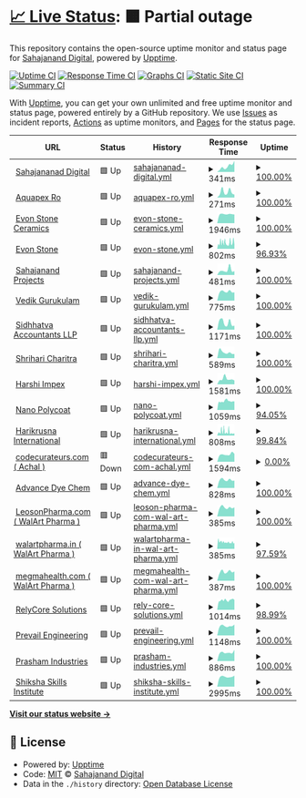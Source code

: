 # [📈 Live Status](https://sahajananddigital.github.io/status): <!--live status--> **🟧 Partial outage**

This repository contains the open-source uptime monitor and status page for [Sahajanand Digital](https://sahajananddigital.in), powered by [Upptime](https://github.com/upptime/upptime).

[![Uptime CI](https://github.com/sahajananddigital/status/workflows/Uptime%20CI/badge.svg)](https://github.com/sahajananddigital/status/actions?query=workflow%3A%22Uptime+CI%22)
[![Response Time CI](https://github.com/sahajananddigital/status/workflows/Response%20Time%20CI/badge.svg)](https://github.com/sahajananddigital/status/actions?query=workflow%3A%22Response+Time+CI%22)
[![Graphs CI](https://github.com/sahajananddigital/status/workflows/Graphs%20CI/badge.svg)](https://github.com/sahajananddigital/status/actions?query=workflow%3A%22Graphs+CI%22)
[![Static Site CI](https://github.com/sahajananddigital/status/workflows/Static%20Site%20CI/badge.svg)](https://github.com/sahajananddigital/status/actions?query=workflow%3A%22Static+Site+CI%22)
[![Summary CI](https://github.com/sahajananddigital/status/workflows/Summary%20CI/badge.svg)](https://github.com/sahajananddigital/status/actions?query=workflow%3A%22Summary+CI%22)

With [Upptime](https://upptime.js.org), you can get your own unlimited and free uptime monitor and status page, powered entirely by a GitHub repository. We use [Issues](https://github.com/sahajananddigital/status/issues) as incident reports, [Actions](https://github.com/sahajananddigital/status/actions) as uptime monitors, and [Pages](https://sahajananddigital.github.io/status) for the status page.

<!--start: status pages-->
<!-- This summary is generated by Upptime (https://github.com/upptime/upptime) -->
<!-- Do not edit this manually, your changes will be overwritten -->
<!-- prettier-ignore -->
| URL | Status | History | Response Time | Uptime |
| --- | ------ | ------- | ------------- | ------ |
| <img alt="" src="https://icons.duckduckgo.com/ip3/sahajananddigital.in.ico" height="13"> [Sahajananad Digital](https://sahajananddigital.in) | 🟩 Up | [sahajananad-digital.yml](https://github.com/sahajananddigital/status/commits/HEAD/history/sahajananad-digital.yml) | <details><summary><img alt="Response time graph" src="./graphs/sahajananad-digital/response-time-week.png" height="20"> 341ms</summary><br><a href="https://status.sahajananddigital.in/history/sahajananad-digital"><img alt="Response time 181" src="https://img.shields.io/endpoint?url=https%3A%2F%2Fraw.githubusercontent.com%2Fsahajananddigital%2Fstatus%2FHEAD%2Fapi%2Fsahajananad-digital%2Fresponse-time.json"></a><br><a href="https://status.sahajananddigital.in/history/sahajananad-digital"><img alt="24-hour response time 669" src="https://img.shields.io/endpoint?url=https%3A%2F%2Fraw.githubusercontent.com%2Fsahajananddigital%2Fstatus%2FHEAD%2Fapi%2Fsahajananad-digital%2Fresponse-time-day.json"></a><br><a href="https://status.sahajananddigital.in/history/sahajananad-digital"><img alt="7-day response time 341" src="https://img.shields.io/endpoint?url=https%3A%2F%2Fraw.githubusercontent.com%2Fsahajananddigital%2Fstatus%2FHEAD%2Fapi%2Fsahajananad-digital%2Fresponse-time-week.json"></a><br><a href="https://status.sahajananddigital.in/history/sahajananad-digital"><img alt="30-day response time 264" src="https://img.shields.io/endpoint?url=https%3A%2F%2Fraw.githubusercontent.com%2Fsahajananddigital%2Fstatus%2FHEAD%2Fapi%2Fsahajananad-digital%2Fresponse-time-month.json"></a><br><a href="https://status.sahajananddigital.in/history/sahajananad-digital"><img alt="1-year response time 195" src="https://img.shields.io/endpoint?url=https%3A%2F%2Fraw.githubusercontent.com%2Fsahajananddigital%2Fstatus%2FHEAD%2Fapi%2Fsahajananad-digital%2Fresponse-time-year.json"></a></details> | <details><summary><a href="https://status.sahajananddigital.in/history/sahajananad-digital">100.00%</a></summary><a href="https://status.sahajananddigital.in/history/sahajananad-digital"><img alt="All-time uptime 99.59%" src="https://img.shields.io/endpoint?url=https%3A%2F%2Fraw.githubusercontent.com%2Fsahajananddigital%2Fstatus%2FHEAD%2Fapi%2Fsahajananad-digital%2Fuptime.json"></a><br><a href="https://status.sahajananddigital.in/history/sahajananad-digital"><img alt="24-hour uptime 100.00%" src="https://img.shields.io/endpoint?url=https%3A%2F%2Fraw.githubusercontent.com%2Fsahajananddigital%2Fstatus%2FHEAD%2Fapi%2Fsahajananad-digital%2Fuptime-day.json"></a><br><a href="https://status.sahajananddigital.in/history/sahajananad-digital"><img alt="7-day uptime 100.00%" src="https://img.shields.io/endpoint?url=https%3A%2F%2Fraw.githubusercontent.com%2Fsahajananddigital%2Fstatus%2FHEAD%2Fapi%2Fsahajananad-digital%2Fuptime-week.json"></a><br><a href="https://status.sahajananddigital.in/history/sahajananad-digital"><img alt="30-day uptime 99.82%" src="https://img.shields.io/endpoint?url=https%3A%2F%2Fraw.githubusercontent.com%2Fsahajananddigital%2Fstatus%2FHEAD%2Fapi%2Fsahajananad-digital%2Fuptime-month.json"></a><br><a href="https://status.sahajananddigital.in/history/sahajananad-digital"><img alt="1-year uptime 99.99%" src="https://img.shields.io/endpoint?url=https%3A%2F%2Fraw.githubusercontent.com%2Fsahajananddigital%2Fstatus%2FHEAD%2Fapi%2Fsahajananad-digital%2Fuptime-year.json"></a></details>
| <img alt="" src="https://icons.duckduckgo.com/ip3/aquapexro.in.ico" height="13"> [Aquapex Ro](https://aquapexro.in) | 🟩 Up | [aquapex-ro.yml](https://github.com/sahajananddigital/status/commits/HEAD/history/aquapex-ro.yml) | <details><summary><img alt="Response time graph" src="./graphs/aquapex-ro/response-time-week.png" height="20"> 271ms</summary><br><a href="https://status.sahajananddigital.in/history/aquapex-ro"><img alt="Response time 165" src="https://img.shields.io/endpoint?url=https%3A%2F%2Fraw.githubusercontent.com%2Fsahajananddigital%2Fstatus%2FHEAD%2Fapi%2Faquapex-ro%2Fresponse-time.json"></a><br><a href="https://status.sahajananddigital.in/history/aquapex-ro"><img alt="24-hour response time 147" src="https://img.shields.io/endpoint?url=https%3A%2F%2Fraw.githubusercontent.com%2Fsahajananddigital%2Fstatus%2FHEAD%2Fapi%2Faquapex-ro%2Fresponse-time-day.json"></a><br><a href="https://status.sahajananddigital.in/history/aquapex-ro"><img alt="7-day response time 271" src="https://img.shields.io/endpoint?url=https%3A%2F%2Fraw.githubusercontent.com%2Fsahajananddigital%2Fstatus%2FHEAD%2Fapi%2Faquapex-ro%2Fresponse-time-week.json"></a><br><a href="https://status.sahajananddigital.in/history/aquapex-ro"><img alt="30-day response time 252" src="https://img.shields.io/endpoint?url=https%3A%2F%2Fraw.githubusercontent.com%2Fsahajananddigital%2Fstatus%2FHEAD%2Fapi%2Faquapex-ro%2Fresponse-time-month.json"></a><br><a href="https://status.sahajananddigital.in/history/aquapex-ro"><img alt="1-year response time 173" src="https://img.shields.io/endpoint?url=https%3A%2F%2Fraw.githubusercontent.com%2Fsahajananddigital%2Fstatus%2FHEAD%2Fapi%2Faquapex-ro%2Fresponse-time-year.json"></a></details> | <details><summary><a href="https://status.sahajananddigital.in/history/aquapex-ro">100.00%</a></summary><a href="https://status.sahajananddigital.in/history/aquapex-ro"><img alt="All-time uptime 100.00%" src="https://img.shields.io/endpoint?url=https%3A%2F%2Fraw.githubusercontent.com%2Fsahajananddigital%2Fstatus%2FHEAD%2Fapi%2Faquapex-ro%2Fuptime.json"></a><br><a href="https://status.sahajananddigital.in/history/aquapex-ro"><img alt="24-hour uptime 100.00%" src="https://img.shields.io/endpoint?url=https%3A%2F%2Fraw.githubusercontent.com%2Fsahajananddigital%2Fstatus%2FHEAD%2Fapi%2Faquapex-ro%2Fuptime-day.json"></a><br><a href="https://status.sahajananddigital.in/history/aquapex-ro"><img alt="7-day uptime 100.00%" src="https://img.shields.io/endpoint?url=https%3A%2F%2Fraw.githubusercontent.com%2Fsahajananddigital%2Fstatus%2FHEAD%2Fapi%2Faquapex-ro%2Fuptime-week.json"></a><br><a href="https://status.sahajananddigital.in/history/aquapex-ro"><img alt="30-day uptime 100.00%" src="https://img.shields.io/endpoint?url=https%3A%2F%2Fraw.githubusercontent.com%2Fsahajananddigital%2Fstatus%2FHEAD%2Fapi%2Faquapex-ro%2Fuptime-month.json"></a><br><a href="https://status.sahajananddigital.in/history/aquapex-ro"><img alt="1-year uptime 100.00%" src="https://img.shields.io/endpoint?url=https%3A%2F%2Fraw.githubusercontent.com%2Fsahajananddigital%2Fstatus%2FHEAD%2Fapi%2Faquapex-ro%2Fuptime-year.json"></a></details>
| <img alt="" src="https://icons.duckduckgo.com/ip3/evonceramics.com.ico" height="13"> [Evon Stone Ceramics](https://evonceramics.com) | 🟩 Up | [evon-stone-ceramics.yml](https://github.com/sahajananddigital/status/commits/HEAD/history/evon-stone-ceramics.yml) | <details><summary><img alt="Response time graph" src="./graphs/evon-stone-ceramics/response-time-week.png" height="20"> 1946ms</summary><br><a href="https://status.sahajananddigital.in/history/evon-stone-ceramics"><img alt="Response time 1992" src="https://img.shields.io/endpoint?url=https%3A%2F%2Fraw.githubusercontent.com%2Fsahajananddigital%2Fstatus%2FHEAD%2Fapi%2Fevon-stone-ceramics%2Fresponse-time.json"></a><br><a href="https://status.sahajananddigital.in/history/evon-stone-ceramics"><img alt="24-hour response time 1886" src="https://img.shields.io/endpoint?url=https%3A%2F%2Fraw.githubusercontent.com%2Fsahajananddigital%2Fstatus%2FHEAD%2Fapi%2Fevon-stone-ceramics%2Fresponse-time-day.json"></a><br><a href="https://status.sahajananddigital.in/history/evon-stone-ceramics"><img alt="7-day response time 1946" src="https://img.shields.io/endpoint?url=https%3A%2F%2Fraw.githubusercontent.com%2Fsahajananddigital%2Fstatus%2FHEAD%2Fapi%2Fevon-stone-ceramics%2Fresponse-time-week.json"></a><br><a href="https://status.sahajananddigital.in/history/evon-stone-ceramics"><img alt="30-day response time 2152" src="https://img.shields.io/endpoint?url=https%3A%2F%2Fraw.githubusercontent.com%2Fsahajananddigital%2Fstatus%2FHEAD%2Fapi%2Fevon-stone-ceramics%2Fresponse-time-month.json"></a><br><a href="https://status.sahajananddigital.in/history/evon-stone-ceramics"><img alt="1-year response time 2203" src="https://img.shields.io/endpoint?url=https%3A%2F%2Fraw.githubusercontent.com%2Fsahajananddigital%2Fstatus%2FHEAD%2Fapi%2Fevon-stone-ceramics%2Fresponse-time-year.json"></a></details> | <details><summary><a href="https://status.sahajananddigital.in/history/evon-stone-ceramics">100.00%</a></summary><a href="https://status.sahajananddigital.in/history/evon-stone-ceramics"><img alt="All-time uptime 99.77%" src="https://img.shields.io/endpoint?url=https%3A%2F%2Fraw.githubusercontent.com%2Fsahajananddigital%2Fstatus%2FHEAD%2Fapi%2Fevon-stone-ceramics%2Fuptime.json"></a><br><a href="https://status.sahajananddigital.in/history/evon-stone-ceramics"><img alt="24-hour uptime 100.00%" src="https://img.shields.io/endpoint?url=https%3A%2F%2Fraw.githubusercontent.com%2Fsahajananddigital%2Fstatus%2FHEAD%2Fapi%2Fevon-stone-ceramics%2Fuptime-day.json"></a><br><a href="https://status.sahajananddigital.in/history/evon-stone-ceramics"><img alt="7-day uptime 100.00%" src="https://img.shields.io/endpoint?url=https%3A%2F%2Fraw.githubusercontent.com%2Fsahajananddigital%2Fstatus%2FHEAD%2Fapi%2Fevon-stone-ceramics%2Fuptime-week.json"></a><br><a href="https://status.sahajananddigital.in/history/evon-stone-ceramics"><img alt="30-day uptime 100.00%" src="https://img.shields.io/endpoint?url=https%3A%2F%2Fraw.githubusercontent.com%2Fsahajananddigital%2Fstatus%2FHEAD%2Fapi%2Fevon-stone-ceramics%2Fuptime-month.json"></a><br><a href="https://status.sahajananddigital.in/history/evon-stone-ceramics"><img alt="1-year uptime 99.99%" src="https://img.shields.io/endpoint?url=https%3A%2F%2Fraw.githubusercontent.com%2Fsahajananddigital%2Fstatus%2FHEAD%2Fapi%2Fevon-stone-ceramics%2Fuptime-year.json"></a></details>
| <img alt="" src="https://icons.duckduckgo.com/ip3/evonstone.com.ico" height="13"> [Evon Stone](https://evonstone.com) | 🟩 Up | [evon-stone.yml](https://github.com/sahajananddigital/status/commits/HEAD/history/evon-stone.yml) | <details><summary><img alt="Response time graph" src="./graphs/evon-stone/response-time-week.png" height="20"> 802ms</summary><br><a href="https://status.sahajananddigital.in/history/evon-stone"><img alt="Response time 753" src="https://img.shields.io/endpoint?url=https%3A%2F%2Fraw.githubusercontent.com%2Fsahajananddigital%2Fstatus%2FHEAD%2Fapi%2Fevon-stone%2Fresponse-time.json"></a><br><a href="https://status.sahajananddigital.in/history/evon-stone"><img alt="24-hour response time 511" src="https://img.shields.io/endpoint?url=https%3A%2F%2Fraw.githubusercontent.com%2Fsahajananddigital%2Fstatus%2FHEAD%2Fapi%2Fevon-stone%2Fresponse-time-day.json"></a><br><a href="https://status.sahajananddigital.in/history/evon-stone"><img alt="7-day response time 802" src="https://img.shields.io/endpoint?url=https%3A%2F%2Fraw.githubusercontent.com%2Fsahajananddigital%2Fstatus%2FHEAD%2Fapi%2Fevon-stone%2Fresponse-time-week.json"></a><br><a href="https://status.sahajananddigital.in/history/evon-stone"><img alt="30-day response time 747" src="https://img.shields.io/endpoint?url=https%3A%2F%2Fraw.githubusercontent.com%2Fsahajananddigital%2Fstatus%2FHEAD%2Fapi%2Fevon-stone%2Fresponse-time-month.json"></a><br><a href="https://status.sahajananddigital.in/history/evon-stone"><img alt="1-year response time 734" src="https://img.shields.io/endpoint?url=https%3A%2F%2Fraw.githubusercontent.com%2Fsahajananddigital%2Fstatus%2FHEAD%2Fapi%2Fevon-stone%2Fresponse-time-year.json"></a></details> | <details><summary><a href="https://status.sahajananddigital.in/history/evon-stone">96.93%</a></summary><a href="https://status.sahajananddigital.in/history/evon-stone"><img alt="All-time uptime 99.69%" src="https://img.shields.io/endpoint?url=https%3A%2F%2Fraw.githubusercontent.com%2Fsahajananddigital%2Fstatus%2FHEAD%2Fapi%2Fevon-stone%2Fuptime.json"></a><br><a href="https://status.sahajananddigital.in/history/evon-stone"><img alt="24-hour uptime 100.00%" src="https://img.shields.io/endpoint?url=https%3A%2F%2Fraw.githubusercontent.com%2Fsahajananddigital%2Fstatus%2FHEAD%2Fapi%2Fevon-stone%2Fuptime-day.json"></a><br><a href="https://status.sahajananddigital.in/history/evon-stone"><img alt="7-day uptime 96.93%" src="https://img.shields.io/endpoint?url=https%3A%2F%2Fraw.githubusercontent.com%2Fsahajananddigital%2Fstatus%2FHEAD%2Fapi%2Fevon-stone%2Fuptime-week.json"></a><br><a href="https://status.sahajananddigital.in/history/evon-stone"><img alt="30-day uptime 97.92%" src="https://img.shields.io/endpoint?url=https%3A%2F%2Fraw.githubusercontent.com%2Fsahajananddigital%2Fstatus%2FHEAD%2Fapi%2Fevon-stone%2Fuptime-month.json"></a><br><a href="https://status.sahajananddigital.in/history/evon-stone"><img alt="1-year uptime 99.60%" src="https://img.shields.io/endpoint?url=https%3A%2F%2Fraw.githubusercontent.com%2Fsahajananddigital%2Fstatus%2FHEAD%2Fapi%2Fevon-stone%2Fuptime-year.json"></a></details>
| <img alt="" src="https://icons.duckduckgo.com/ip3/projects.sahajananddigital.in.ico" height="13"> [Sahajanand Projects](https://projects.sahajananddigital.in) | 🟩 Up | [sahajanand-projects.yml](https://github.com/sahajananddigital/status/commits/HEAD/history/sahajanand-projects.yml) | <details><summary><img alt="Response time graph" src="./graphs/sahajanand-projects/response-time-week.png" height="20"> 481ms</summary><br><a href="https://status.sahajananddigital.in/history/sahajanand-projects"><img alt="Response time 405" src="https://img.shields.io/endpoint?url=https%3A%2F%2Fraw.githubusercontent.com%2Fsahajananddigital%2Fstatus%2FHEAD%2Fapi%2Fsahajanand-projects%2Fresponse-time.json"></a><br><a href="https://status.sahajananddigital.in/history/sahajanand-projects"><img alt="24-hour response time 387" src="https://img.shields.io/endpoint?url=https%3A%2F%2Fraw.githubusercontent.com%2Fsahajananddigital%2Fstatus%2FHEAD%2Fapi%2Fsahajanand-projects%2Fresponse-time-day.json"></a><br><a href="https://status.sahajananddigital.in/history/sahajanand-projects"><img alt="7-day response time 481" src="https://img.shields.io/endpoint?url=https%3A%2F%2Fraw.githubusercontent.com%2Fsahajananddigital%2Fstatus%2FHEAD%2Fapi%2Fsahajanand-projects%2Fresponse-time-week.json"></a><br><a href="https://status.sahajananddigital.in/history/sahajanand-projects"><img alt="30-day response time 496" src="https://img.shields.io/endpoint?url=https%3A%2F%2Fraw.githubusercontent.com%2Fsahajananddigital%2Fstatus%2FHEAD%2Fapi%2Fsahajanand-projects%2Fresponse-time-month.json"></a><br><a href="https://status.sahajananddigital.in/history/sahajanand-projects"><img alt="1-year response time 413" src="https://img.shields.io/endpoint?url=https%3A%2F%2Fraw.githubusercontent.com%2Fsahajananddigital%2Fstatus%2FHEAD%2Fapi%2Fsahajanand-projects%2Fresponse-time-year.json"></a></details> | <details><summary><a href="https://status.sahajananddigital.in/history/sahajanand-projects">100.00%</a></summary><a href="https://status.sahajananddigital.in/history/sahajanand-projects"><img alt="All-time uptime 100.00%" src="https://img.shields.io/endpoint?url=https%3A%2F%2Fraw.githubusercontent.com%2Fsahajananddigital%2Fstatus%2FHEAD%2Fapi%2Fsahajanand-projects%2Fuptime.json"></a><br><a href="https://status.sahajananddigital.in/history/sahajanand-projects"><img alt="24-hour uptime 100.00%" src="https://img.shields.io/endpoint?url=https%3A%2F%2Fraw.githubusercontent.com%2Fsahajananddigital%2Fstatus%2FHEAD%2Fapi%2Fsahajanand-projects%2Fuptime-day.json"></a><br><a href="https://status.sahajananddigital.in/history/sahajanand-projects"><img alt="7-day uptime 100.00%" src="https://img.shields.io/endpoint?url=https%3A%2F%2Fraw.githubusercontent.com%2Fsahajananddigital%2Fstatus%2FHEAD%2Fapi%2Fsahajanand-projects%2Fuptime-week.json"></a><br><a href="https://status.sahajananddigital.in/history/sahajanand-projects"><img alt="30-day uptime 100.00%" src="https://img.shields.io/endpoint?url=https%3A%2F%2Fraw.githubusercontent.com%2Fsahajananddigital%2Fstatus%2FHEAD%2Fapi%2Fsahajanand-projects%2Fuptime-month.json"></a><br><a href="https://status.sahajananddigital.in/history/sahajanand-projects"><img alt="1-year uptime 100.00%" src="https://img.shields.io/endpoint?url=https%3A%2F%2Fraw.githubusercontent.com%2Fsahajananddigital%2Fstatus%2FHEAD%2Fapi%2Fsahajanand-projects%2Fuptime-year.json"></a></details>
| <img alt="" src="https://icons.duckduckgo.com/ip3/vedikgurukulam.org.ico" height="13"> [Vedik Gurukulam](https://vedikgurukulam.org) | 🟩 Up | [vedik-gurukulam.yml](https://github.com/sahajananddigital/status/commits/HEAD/history/vedik-gurukulam.yml) | <details><summary><img alt="Response time graph" src="./graphs/vedik-gurukulam/response-time-week.png" height="20"> 775ms</summary><br><a href="https://status.sahajananddigital.in/history/vedik-gurukulam"><img alt="Response time 727" src="https://img.shields.io/endpoint?url=https%3A%2F%2Fraw.githubusercontent.com%2Fsahajananddigital%2Fstatus%2FHEAD%2Fapi%2Fvedik-gurukulam%2Fresponse-time.json"></a><br><a href="https://status.sahajananddigital.in/history/vedik-gurukulam"><img alt="24-hour response time 715" src="https://img.shields.io/endpoint?url=https%3A%2F%2Fraw.githubusercontent.com%2Fsahajananddigital%2Fstatus%2FHEAD%2Fapi%2Fvedik-gurukulam%2Fresponse-time-day.json"></a><br><a href="https://status.sahajananddigital.in/history/vedik-gurukulam"><img alt="7-day response time 775" src="https://img.shields.io/endpoint?url=https%3A%2F%2Fraw.githubusercontent.com%2Fsahajananddigital%2Fstatus%2FHEAD%2Fapi%2Fvedik-gurukulam%2Fresponse-time-week.json"></a><br><a href="https://status.sahajananddigital.in/history/vedik-gurukulam"><img alt="30-day response time 988" src="https://img.shields.io/endpoint?url=https%3A%2F%2Fraw.githubusercontent.com%2Fsahajananddigital%2Fstatus%2FHEAD%2Fapi%2Fvedik-gurukulam%2Fresponse-time-month.json"></a><br><a href="https://status.sahajananddigital.in/history/vedik-gurukulam"><img alt="1-year response time 744" src="https://img.shields.io/endpoint?url=https%3A%2F%2Fraw.githubusercontent.com%2Fsahajananddigital%2Fstatus%2FHEAD%2Fapi%2Fvedik-gurukulam%2Fresponse-time-year.json"></a></details> | <details><summary><a href="https://status.sahajananddigital.in/history/vedik-gurukulam">100.00%</a></summary><a href="https://status.sahajananddigital.in/history/vedik-gurukulam"><img alt="All-time uptime 100.00%" src="https://img.shields.io/endpoint?url=https%3A%2F%2Fraw.githubusercontent.com%2Fsahajananddigital%2Fstatus%2FHEAD%2Fapi%2Fvedik-gurukulam%2Fuptime.json"></a><br><a href="https://status.sahajananddigital.in/history/vedik-gurukulam"><img alt="24-hour uptime 100.00%" src="https://img.shields.io/endpoint?url=https%3A%2F%2Fraw.githubusercontent.com%2Fsahajananddigital%2Fstatus%2FHEAD%2Fapi%2Fvedik-gurukulam%2Fuptime-day.json"></a><br><a href="https://status.sahajananddigital.in/history/vedik-gurukulam"><img alt="7-day uptime 100.00%" src="https://img.shields.io/endpoint?url=https%3A%2F%2Fraw.githubusercontent.com%2Fsahajananddigital%2Fstatus%2FHEAD%2Fapi%2Fvedik-gurukulam%2Fuptime-week.json"></a><br><a href="https://status.sahajananddigital.in/history/vedik-gurukulam"><img alt="30-day uptime 100.00%" src="https://img.shields.io/endpoint?url=https%3A%2F%2Fraw.githubusercontent.com%2Fsahajananddigital%2Fstatus%2FHEAD%2Fapi%2Fvedik-gurukulam%2Fuptime-month.json"></a><br><a href="https://status.sahajananddigital.in/history/vedik-gurukulam"><img alt="1-year uptime 100.00%" src="https://img.shields.io/endpoint?url=https%3A%2F%2Fraw.githubusercontent.com%2Fsahajananddigital%2Fstatus%2FHEAD%2Fapi%2Fvedik-gurukulam%2Fuptime-year.json"></a></details>
| <img alt="" src="https://icons.duckduckgo.com/ip3/siddhatvaaccountants.com.ico" height="13"> [Sidhhatva Accountants LLP](https://siddhatvaaccountants.com) | 🟩 Up | [sidhhatva-accountants-llp.yml](https://github.com/sahajananddigital/status/commits/HEAD/history/sidhhatva-accountants-llp.yml) | <details><summary><img alt="Response time graph" src="./graphs/sidhhatva-accountants-llp/response-time-week.png" height="20"> 1171ms</summary><br><a href="https://status.sahajananddigital.in/history/sidhhatva-accountants-llp"><img alt="Response time 648" src="https://img.shields.io/endpoint?url=https%3A%2F%2Fraw.githubusercontent.com%2Fsahajananddigital%2Fstatus%2FHEAD%2Fapi%2Fsidhhatva-accountants-llp%2Fresponse-time.json"></a><br><a href="https://status.sahajananddigital.in/history/sidhhatva-accountants-llp"><img alt="24-hour response time 678" src="https://img.shields.io/endpoint?url=https%3A%2F%2Fraw.githubusercontent.com%2Fsahajananddigital%2Fstatus%2FHEAD%2Fapi%2Fsidhhatva-accountants-llp%2Fresponse-time-day.json"></a><br><a href="https://status.sahajananddigital.in/history/sidhhatva-accountants-llp"><img alt="7-day response time 1171" src="https://img.shields.io/endpoint?url=https%3A%2F%2Fraw.githubusercontent.com%2Fsahajananddigital%2Fstatus%2FHEAD%2Fapi%2Fsidhhatva-accountants-llp%2Fresponse-time-week.json"></a><br><a href="https://status.sahajananddigital.in/history/sidhhatva-accountants-llp"><img alt="30-day response time 1037" src="https://img.shields.io/endpoint?url=https%3A%2F%2Fraw.githubusercontent.com%2Fsahajananddigital%2Fstatus%2FHEAD%2Fapi%2Fsidhhatva-accountants-llp%2Fresponse-time-month.json"></a><br><a href="https://status.sahajananddigital.in/history/sidhhatva-accountants-llp"><img alt="1-year response time 683" src="https://img.shields.io/endpoint?url=https%3A%2F%2Fraw.githubusercontent.com%2Fsahajananddigital%2Fstatus%2FHEAD%2Fapi%2Fsidhhatva-accountants-llp%2Fresponse-time-year.json"></a></details> | <details><summary><a href="https://status.sahajananddigital.in/history/sidhhatva-accountants-llp">100.00%</a></summary><a href="https://status.sahajananddigital.in/history/sidhhatva-accountants-llp"><img alt="All-time uptime 99.97%" src="https://img.shields.io/endpoint?url=https%3A%2F%2Fraw.githubusercontent.com%2Fsahajananddigital%2Fstatus%2FHEAD%2Fapi%2Fsidhhatva-accountants-llp%2Fuptime.json"></a><br><a href="https://status.sahajananddigital.in/history/sidhhatva-accountants-llp"><img alt="24-hour uptime 100.00%" src="https://img.shields.io/endpoint?url=https%3A%2F%2Fraw.githubusercontent.com%2Fsahajananddigital%2Fstatus%2FHEAD%2Fapi%2Fsidhhatva-accountants-llp%2Fuptime-day.json"></a><br><a href="https://status.sahajananddigital.in/history/sidhhatva-accountants-llp"><img alt="7-day uptime 100.00%" src="https://img.shields.io/endpoint?url=https%3A%2F%2Fraw.githubusercontent.com%2Fsahajananddigital%2Fstatus%2FHEAD%2Fapi%2Fsidhhatva-accountants-llp%2Fuptime-week.json"></a><br><a href="https://status.sahajananddigital.in/history/sidhhatva-accountants-llp"><img alt="30-day uptime 100.00%" src="https://img.shields.io/endpoint?url=https%3A%2F%2Fraw.githubusercontent.com%2Fsahajananddigital%2Fstatus%2FHEAD%2Fapi%2Fsidhhatva-accountants-llp%2Fuptime-month.json"></a><br><a href="https://status.sahajananddigital.in/history/sidhhatva-accountants-llp"><img alt="1-year uptime 100.00%" src="https://img.shields.io/endpoint?url=https%3A%2F%2Fraw.githubusercontent.com%2Fsahajananddigital%2Fstatus%2FHEAD%2Fapi%2Fsidhhatva-accountants-llp%2Fuptime-year.json"></a></details>
| <img alt="" src="https://icons.duckduckgo.com/ip3/shriharicharitra.com.ico" height="13"> [Shrihari Charitra](https://shriharicharitra.com) | 🟩 Up | [shrihari-charitra.yml](https://github.com/sahajananddigital/status/commits/HEAD/history/shrihari-charitra.yml) | <details><summary><img alt="Response time graph" src="./graphs/shrihari-charitra/response-time-week.png" height="20"> 589ms</summary><br><a href="https://status.sahajananddigital.in/history/shrihari-charitra"><img alt="Response time 571" src="https://img.shields.io/endpoint?url=https%3A%2F%2Fraw.githubusercontent.com%2Fsahajananddigital%2Fstatus%2FHEAD%2Fapi%2Fshrihari-charitra%2Fresponse-time.json"></a><br><a href="https://status.sahajananddigital.in/history/shrihari-charitra"><img alt="24-hour response time 428" src="https://img.shields.io/endpoint?url=https%3A%2F%2Fraw.githubusercontent.com%2Fsahajananddigital%2Fstatus%2FHEAD%2Fapi%2Fshrihari-charitra%2Fresponse-time-day.json"></a><br><a href="https://status.sahajananddigital.in/history/shrihari-charitra"><img alt="7-day response time 589" src="https://img.shields.io/endpoint?url=https%3A%2F%2Fraw.githubusercontent.com%2Fsahajananddigital%2Fstatus%2FHEAD%2Fapi%2Fshrihari-charitra%2Fresponse-time-week.json"></a><br><a href="https://status.sahajananddigital.in/history/shrihari-charitra"><img alt="30-day response time 783" src="https://img.shields.io/endpoint?url=https%3A%2F%2Fraw.githubusercontent.com%2Fsahajananddigital%2Fstatus%2FHEAD%2Fapi%2Fshrihari-charitra%2Fresponse-time-month.json"></a><br><a href="https://status.sahajananddigital.in/history/shrihari-charitra"><img alt="1-year response time 570" src="https://img.shields.io/endpoint?url=https%3A%2F%2Fraw.githubusercontent.com%2Fsahajananddigital%2Fstatus%2FHEAD%2Fapi%2Fshrihari-charitra%2Fresponse-time-year.json"></a></details> | <details><summary><a href="https://status.sahajananddigital.in/history/shrihari-charitra">100.00%</a></summary><a href="https://status.sahajananddigital.in/history/shrihari-charitra"><img alt="All-time uptime 99.99%" src="https://img.shields.io/endpoint?url=https%3A%2F%2Fraw.githubusercontent.com%2Fsahajananddigital%2Fstatus%2FHEAD%2Fapi%2Fshrihari-charitra%2Fuptime.json"></a><br><a href="https://status.sahajananddigital.in/history/shrihari-charitra"><img alt="24-hour uptime 100.00%" src="https://img.shields.io/endpoint?url=https%3A%2F%2Fraw.githubusercontent.com%2Fsahajananddigital%2Fstatus%2FHEAD%2Fapi%2Fshrihari-charitra%2Fuptime-day.json"></a><br><a href="https://status.sahajananddigital.in/history/shrihari-charitra"><img alt="7-day uptime 100.00%" src="https://img.shields.io/endpoint?url=https%3A%2F%2Fraw.githubusercontent.com%2Fsahajananddigital%2Fstatus%2FHEAD%2Fapi%2Fshrihari-charitra%2Fuptime-week.json"></a><br><a href="https://status.sahajananddigital.in/history/shrihari-charitra"><img alt="30-day uptime 100.00%" src="https://img.shields.io/endpoint?url=https%3A%2F%2Fraw.githubusercontent.com%2Fsahajananddigital%2Fstatus%2FHEAD%2Fapi%2Fshrihari-charitra%2Fuptime-month.json"></a><br><a href="https://status.sahajananddigital.in/history/shrihari-charitra"><img alt="1-year uptime 100.00%" src="https://img.shields.io/endpoint?url=https%3A%2F%2Fraw.githubusercontent.com%2Fsahajananddigital%2Fstatus%2FHEAD%2Fapi%2Fshrihari-charitra%2Fuptime-year.json"></a></details>
| <img alt="" src="https://icons.duckduckgo.com/ip3/www.harshiimpex.com.ico" height="13"> [Harshi Impex](https://www.harshiimpex.com) | 🟩 Up | [harshi-impex.yml](https://github.com/sahajananddigital/status/commits/HEAD/history/harshi-impex.yml) | <details><summary><img alt="Response time graph" src="./graphs/harshi-impex/response-time-week.png" height="20"> 1581ms</summary><br><a href="https://status.sahajananddigital.in/history/harshi-impex"><img alt="Response time 2032" src="https://img.shields.io/endpoint?url=https%3A%2F%2Fraw.githubusercontent.com%2Fsahajananddigital%2Fstatus%2FHEAD%2Fapi%2Fharshi-impex%2Fresponse-time.json"></a><br><a href="https://status.sahajananddigital.in/history/harshi-impex"><img alt="24-hour response time 1171" src="https://img.shields.io/endpoint?url=https%3A%2F%2Fraw.githubusercontent.com%2Fsahajananddigital%2Fstatus%2FHEAD%2Fapi%2Fharshi-impex%2Fresponse-time-day.json"></a><br><a href="https://status.sahajananddigital.in/history/harshi-impex"><img alt="7-day response time 1581" src="https://img.shields.io/endpoint?url=https%3A%2F%2Fraw.githubusercontent.com%2Fsahajananddigital%2Fstatus%2FHEAD%2Fapi%2Fharshi-impex%2Fresponse-time-week.json"></a><br><a href="https://status.sahajananddigital.in/history/harshi-impex"><img alt="30-day response time 2155" src="https://img.shields.io/endpoint?url=https%3A%2F%2Fraw.githubusercontent.com%2Fsahajananddigital%2Fstatus%2FHEAD%2Fapi%2Fharshi-impex%2Fresponse-time-month.json"></a><br><a href="https://status.sahajananddigital.in/history/harshi-impex"><img alt="1-year response time 2058" src="https://img.shields.io/endpoint?url=https%3A%2F%2Fraw.githubusercontent.com%2Fsahajananddigital%2Fstatus%2FHEAD%2Fapi%2Fharshi-impex%2Fresponse-time-year.json"></a></details> | <details><summary><a href="https://status.sahajananddigital.in/history/harshi-impex">100.00%</a></summary><a href="https://status.sahajananddigital.in/history/harshi-impex"><img alt="All-time uptime 99.49%" src="https://img.shields.io/endpoint?url=https%3A%2F%2Fraw.githubusercontent.com%2Fsahajananddigital%2Fstatus%2FHEAD%2Fapi%2Fharshi-impex%2Fuptime.json"></a><br><a href="https://status.sahajananddigital.in/history/harshi-impex"><img alt="24-hour uptime 100.00%" src="https://img.shields.io/endpoint?url=https%3A%2F%2Fraw.githubusercontent.com%2Fsahajananddigital%2Fstatus%2FHEAD%2Fapi%2Fharshi-impex%2Fuptime-day.json"></a><br><a href="https://status.sahajananddigital.in/history/harshi-impex"><img alt="7-day uptime 100.00%" src="https://img.shields.io/endpoint?url=https%3A%2F%2Fraw.githubusercontent.com%2Fsahajananddigital%2Fstatus%2FHEAD%2Fapi%2Fharshi-impex%2Fuptime-week.json"></a><br><a href="https://status.sahajananddigital.in/history/harshi-impex"><img alt="30-day uptime 100.00%" src="https://img.shields.io/endpoint?url=https%3A%2F%2Fraw.githubusercontent.com%2Fsahajananddigital%2Fstatus%2FHEAD%2Fapi%2Fharshi-impex%2Fuptime-month.json"></a><br><a href="https://status.sahajananddigital.in/history/harshi-impex"><img alt="1-year uptime 99.48%" src="https://img.shields.io/endpoint?url=https%3A%2F%2Fraw.githubusercontent.com%2Fsahajananddigital%2Fstatus%2FHEAD%2Fapi%2Fharshi-impex%2Fuptime-year.json"></a></details>
| <img alt="" src="https://icons.duckduckgo.com/ip3/nanopolycoat.com.ico" height="13"> [Nano Polycoat](https://nanopolycoat.com) | 🟩 Up | [nano-polycoat.yml](https://github.com/sahajananddigital/status/commits/HEAD/history/nano-polycoat.yml) | <details><summary><img alt="Response time graph" src="./graphs/nano-polycoat/response-time-week.png" height="20"> 1059ms</summary><br><a href="https://status.sahajananddigital.in/history/nano-polycoat"><img alt="Response time 1270" src="https://img.shields.io/endpoint?url=https%3A%2F%2Fraw.githubusercontent.com%2Fsahajananddigital%2Fstatus%2FHEAD%2Fapi%2Fnano-polycoat%2Fresponse-time.json"></a><br><a href="https://status.sahajananddigital.in/history/nano-polycoat"><img alt="24-hour response time 1037" src="https://img.shields.io/endpoint?url=https%3A%2F%2Fraw.githubusercontent.com%2Fsahajananddigital%2Fstatus%2FHEAD%2Fapi%2Fnano-polycoat%2Fresponse-time-day.json"></a><br><a href="https://status.sahajananddigital.in/history/nano-polycoat"><img alt="7-day response time 1059" src="https://img.shields.io/endpoint?url=https%3A%2F%2Fraw.githubusercontent.com%2Fsahajananddigital%2Fstatus%2FHEAD%2Fapi%2Fnano-polycoat%2Fresponse-time-week.json"></a><br><a href="https://status.sahajananddigital.in/history/nano-polycoat"><img alt="30-day response time 1151" src="https://img.shields.io/endpoint?url=https%3A%2F%2Fraw.githubusercontent.com%2Fsahajananddigital%2Fstatus%2FHEAD%2Fapi%2Fnano-polycoat%2Fresponse-time-month.json"></a><br><a href="https://status.sahajananddigital.in/history/nano-polycoat"><img alt="1-year response time 951" src="https://img.shields.io/endpoint?url=https%3A%2F%2Fraw.githubusercontent.com%2Fsahajananddigital%2Fstatus%2FHEAD%2Fapi%2Fnano-polycoat%2Fresponse-time-year.json"></a></details> | <details><summary><a href="https://status.sahajananddigital.in/history/nano-polycoat">94.05%</a></summary><a href="https://status.sahajananddigital.in/history/nano-polycoat"><img alt="All-time uptime 99.72%" src="https://img.shields.io/endpoint?url=https%3A%2F%2Fraw.githubusercontent.com%2Fsahajananddigital%2Fstatus%2FHEAD%2Fapi%2Fnano-polycoat%2Fuptime.json"></a><br><a href="https://status.sahajananddigital.in/history/nano-polycoat"><img alt="24-hour uptime 100.00%" src="https://img.shields.io/endpoint?url=https%3A%2F%2Fraw.githubusercontent.com%2Fsahajananddigital%2Fstatus%2FHEAD%2Fapi%2Fnano-polycoat%2Fuptime-day.json"></a><br><a href="https://status.sahajananddigital.in/history/nano-polycoat"><img alt="7-day uptime 94.05%" src="https://img.shields.io/endpoint?url=https%3A%2F%2Fraw.githubusercontent.com%2Fsahajananddigital%2Fstatus%2FHEAD%2Fapi%2Fnano-polycoat%2Fuptime-week.json"></a><br><a href="https://status.sahajananddigital.in/history/nano-polycoat"><img alt="30-day uptime 96.37%" src="https://img.shields.io/endpoint?url=https%3A%2F%2Fraw.githubusercontent.com%2Fsahajananddigital%2Fstatus%2FHEAD%2Fapi%2Fnano-polycoat%2Fuptime-month.json"></a><br><a href="https://status.sahajananddigital.in/history/nano-polycoat"><img alt="1-year uptime 99.64%" src="https://img.shields.io/endpoint?url=https%3A%2F%2Fraw.githubusercontent.com%2Fsahajananddigital%2Fstatus%2FHEAD%2Fapi%2Fnano-polycoat%2Fuptime-year.json"></a></details>
| <img alt="" src="https://icons.duckduckgo.com/ip3/shreeharikrushnaintl.com.ico" height="13"> [Harikrusna International](https://shreeharikrushnaintl.com) | 🟩 Up | [harikrusna-international.yml](https://github.com/sahajananddigital/status/commits/HEAD/history/harikrusna-international.yml) | <details><summary><img alt="Response time graph" src="./graphs/harikrusna-international/response-time-week.png" height="20"> 808ms</summary><br><a href="https://status.sahajananddigital.in/history/harikrusna-international"><img alt="Response time 813" src="https://img.shields.io/endpoint?url=https%3A%2F%2Fraw.githubusercontent.com%2Fsahajananddigital%2Fstatus%2FHEAD%2Fapi%2Fharikrusna-international%2Fresponse-time.json"></a><br><a href="https://status.sahajananddigital.in/history/harikrusna-international"><img alt="24-hour response time 580" src="https://img.shields.io/endpoint?url=https%3A%2F%2Fraw.githubusercontent.com%2Fsahajananddigital%2Fstatus%2FHEAD%2Fapi%2Fharikrusna-international%2Fresponse-time-day.json"></a><br><a href="https://status.sahajananddigital.in/history/harikrusna-international"><img alt="7-day response time 808" src="https://img.shields.io/endpoint?url=https%3A%2F%2Fraw.githubusercontent.com%2Fsahajananddigital%2Fstatus%2FHEAD%2Fapi%2Fharikrusna-international%2Fresponse-time-week.json"></a><br><a href="https://status.sahajananddigital.in/history/harikrusna-international"><img alt="30-day response time 729" src="https://img.shields.io/endpoint?url=https%3A%2F%2Fraw.githubusercontent.com%2Fsahajananddigital%2Fstatus%2FHEAD%2Fapi%2Fharikrusna-international%2Fresponse-time-month.json"></a><br><a href="https://status.sahajananddigital.in/history/harikrusna-international"><img alt="1-year response time 802" src="https://img.shields.io/endpoint?url=https%3A%2F%2Fraw.githubusercontent.com%2Fsahajananddigital%2Fstatus%2FHEAD%2Fapi%2Fharikrusna-international%2Fresponse-time-year.json"></a></details> | <details><summary><a href="https://status.sahajananddigital.in/history/harikrusna-international">99.84%</a></summary><a href="https://status.sahajananddigital.in/history/harikrusna-international"><img alt="All-time uptime 97.05%" src="https://img.shields.io/endpoint?url=https%3A%2F%2Fraw.githubusercontent.com%2Fsahajananddigital%2Fstatus%2FHEAD%2Fapi%2Fharikrusna-international%2Fuptime.json"></a><br><a href="https://status.sahajananddigital.in/history/harikrusna-international"><img alt="24-hour uptime 100.00%" src="https://img.shields.io/endpoint?url=https%3A%2F%2Fraw.githubusercontent.com%2Fsahajananddigital%2Fstatus%2FHEAD%2Fapi%2Fharikrusna-international%2Fuptime-day.json"></a><br><a href="https://status.sahajananddigital.in/history/harikrusna-international"><img alt="7-day uptime 99.84%" src="https://img.shields.io/endpoint?url=https%3A%2F%2Fraw.githubusercontent.com%2Fsahajananddigital%2Fstatus%2FHEAD%2Fapi%2Fharikrusna-international%2Fuptime-week.json"></a><br><a href="https://status.sahajananddigital.in/history/harikrusna-international"><img alt="30-day uptime 99.93%" src="https://img.shields.io/endpoint?url=https%3A%2F%2Fraw.githubusercontent.com%2Fsahajananddigital%2Fstatus%2FHEAD%2Fapi%2Fharikrusna-international%2Fuptime-month.json"></a><br><a href="https://status.sahajananddigital.in/history/harikrusna-international"><img alt="1-year uptime 95.09%" src="https://img.shields.io/endpoint?url=https%3A%2F%2Fraw.githubusercontent.com%2Fsahajananddigital%2Fstatus%2FHEAD%2Fapi%2Fharikrusna-international%2Fuptime-year.json"></a></details>
| <img alt="" src="https://icons.duckduckgo.com/ip3/codecurateurs.com.ico" height="13"> [codecurateurs.com ( Achal )](https://codecurateurs.com) | 🟥 Down | [codecurateurs-com-achal.yml](https://github.com/sahajananddigital/status/commits/HEAD/history/codecurateurs-com-achal.yml) | <details><summary><img alt="Response time graph" src="./graphs/codecurateurs-com-achal/response-time-week.png" height="20"> 1594ms</summary><br><a href="https://status.sahajananddigital.in/history/codecurateurs-com-achal"><img alt="Response time 735" src="https://img.shields.io/endpoint?url=https%3A%2F%2Fraw.githubusercontent.com%2Fsahajananddigital%2Fstatus%2FHEAD%2Fapi%2Fcodecurateurs-com-achal%2Fresponse-time.json"></a><br><a href="https://status.sahajananddigital.in/history/codecurateurs-com-achal"><img alt="24-hour response time 1704" src="https://img.shields.io/endpoint?url=https%3A%2F%2Fraw.githubusercontent.com%2Fsahajananddigital%2Fstatus%2FHEAD%2Fapi%2Fcodecurateurs-com-achal%2Fresponse-time-day.json"></a><br><a href="https://status.sahajananddigital.in/history/codecurateurs-com-achal"><img alt="7-day response time 1594" src="https://img.shields.io/endpoint?url=https%3A%2F%2Fraw.githubusercontent.com%2Fsahajananddigital%2Fstatus%2FHEAD%2Fapi%2Fcodecurateurs-com-achal%2Fresponse-time-week.json"></a><br><a href="https://status.sahajananddigital.in/history/codecurateurs-com-achal"><img alt="30-day response time 1541" src="https://img.shields.io/endpoint?url=https%3A%2F%2Fraw.githubusercontent.com%2Fsahajananddigital%2Fstatus%2FHEAD%2Fapi%2Fcodecurateurs-com-achal%2Fresponse-time-month.json"></a><br><a href="https://status.sahajananddigital.in/history/codecurateurs-com-achal"><img alt="1-year response time 777" src="https://img.shields.io/endpoint?url=https%3A%2F%2Fraw.githubusercontent.com%2Fsahajananddigital%2Fstatus%2FHEAD%2Fapi%2Fcodecurateurs-com-achal%2Fresponse-time-year.json"></a></details> | <details><summary><a href="https://status.sahajananddigital.in/history/codecurateurs-com-achal">0.00%</a></summary><a href="https://status.sahajananddigital.in/history/codecurateurs-com-achal"><img alt="All-time uptime 73.55%" src="https://img.shields.io/endpoint?url=https%3A%2F%2Fraw.githubusercontent.com%2Fsahajananddigital%2Fstatus%2FHEAD%2Fapi%2Fcodecurateurs-com-achal%2Fuptime.json"></a><br><a href="https://status.sahajananddigital.in/history/codecurateurs-com-achal"><img alt="24-hour uptime 0.00%" src="https://img.shields.io/endpoint?url=https%3A%2F%2Fraw.githubusercontent.com%2Fsahajananddigital%2Fstatus%2FHEAD%2Fapi%2Fcodecurateurs-com-achal%2Fuptime-day.json"></a><br><a href="https://status.sahajananddigital.in/history/codecurateurs-com-achal"><img alt="7-day uptime 0.00%" src="https://img.shields.io/endpoint?url=https%3A%2F%2Fraw.githubusercontent.com%2Fsahajananddigital%2Fstatus%2FHEAD%2Fapi%2Fcodecurateurs-com-achal%2Fuptime-week.json"></a><br><a href="https://status.sahajananddigital.in/history/codecurateurs-com-achal"><img alt="30-day uptime 1.38%" src="https://img.shields.io/endpoint?url=https%3A%2F%2Fraw.githubusercontent.com%2Fsahajananddigital%2Fstatus%2FHEAD%2Fapi%2Fcodecurateurs-com-achal%2Fuptime-month.json"></a><br><a href="https://status.sahajananddigital.in/history/codecurateurs-com-achal"><img alt="1-year uptime 56.31%" src="https://img.shields.io/endpoint?url=https%3A%2F%2Fraw.githubusercontent.com%2Fsahajananddigital%2Fstatus%2FHEAD%2Fapi%2Fcodecurateurs-com-achal%2Fuptime-year.json"></a></details>
| <img alt="" src="https://icons.duckduckgo.com/ip3/advancedyechem.com.ico" height="13"> [Advance Dye Chem](https://advancedyechem.com) | 🟩 Up | [advance-dye-chem.yml](https://github.com/sahajananddigital/status/commits/HEAD/history/advance-dye-chem.yml) | <details><summary><img alt="Response time graph" src="./graphs/advance-dye-chem/response-time-week.png" height="20"> 828ms</summary><br><a href="https://status.sahajananddigital.in/history/advance-dye-chem"><img alt="Response time 1165" src="https://img.shields.io/endpoint?url=https%3A%2F%2Fraw.githubusercontent.com%2Fsahajananddigital%2Fstatus%2FHEAD%2Fapi%2Fadvance-dye-chem%2Fresponse-time.json"></a><br><a href="https://status.sahajananddigital.in/history/advance-dye-chem"><img alt="24-hour response time 752" src="https://img.shields.io/endpoint?url=https%3A%2F%2Fraw.githubusercontent.com%2Fsahajananddigital%2Fstatus%2FHEAD%2Fapi%2Fadvance-dye-chem%2Fresponse-time-day.json"></a><br><a href="https://status.sahajananddigital.in/history/advance-dye-chem"><img alt="7-day response time 828" src="https://img.shields.io/endpoint?url=https%3A%2F%2Fraw.githubusercontent.com%2Fsahajananddigital%2Fstatus%2FHEAD%2Fapi%2Fadvance-dye-chem%2Fresponse-time-week.json"></a><br><a href="https://status.sahajananddigital.in/history/advance-dye-chem"><img alt="30-day response time 829" src="https://img.shields.io/endpoint?url=https%3A%2F%2Fraw.githubusercontent.com%2Fsahajananddigital%2Fstatus%2FHEAD%2Fapi%2Fadvance-dye-chem%2Fresponse-time-month.json"></a><br><a href="https://status.sahajananddigital.in/history/advance-dye-chem"><img alt="1-year response time 1102" src="https://img.shields.io/endpoint?url=https%3A%2F%2Fraw.githubusercontent.com%2Fsahajananddigital%2Fstatus%2FHEAD%2Fapi%2Fadvance-dye-chem%2Fresponse-time-year.json"></a></details> | <details><summary><a href="https://status.sahajananddigital.in/history/advance-dye-chem">100.00%</a></summary><a href="https://status.sahajananddigital.in/history/advance-dye-chem"><img alt="All-time uptime 99.77%" src="https://img.shields.io/endpoint?url=https%3A%2F%2Fraw.githubusercontent.com%2Fsahajananddigital%2Fstatus%2FHEAD%2Fapi%2Fadvance-dye-chem%2Fuptime.json"></a><br><a href="https://status.sahajananddigital.in/history/advance-dye-chem"><img alt="24-hour uptime 100.00%" src="https://img.shields.io/endpoint?url=https%3A%2F%2Fraw.githubusercontent.com%2Fsahajananddigital%2Fstatus%2FHEAD%2Fapi%2Fadvance-dye-chem%2Fuptime-day.json"></a><br><a href="https://status.sahajananddigital.in/history/advance-dye-chem"><img alt="7-day uptime 100.00%" src="https://img.shields.io/endpoint?url=https%3A%2F%2Fraw.githubusercontent.com%2Fsahajananddigital%2Fstatus%2FHEAD%2Fapi%2Fadvance-dye-chem%2Fuptime-week.json"></a><br><a href="https://status.sahajananddigital.in/history/advance-dye-chem"><img alt="30-day uptime 100.00%" src="https://img.shields.io/endpoint?url=https%3A%2F%2Fraw.githubusercontent.com%2Fsahajananddigital%2Fstatus%2FHEAD%2Fapi%2Fadvance-dye-chem%2Fuptime-month.json"></a><br><a href="https://status.sahajananddigital.in/history/advance-dye-chem"><img alt="1-year uptime 99.69%" src="https://img.shields.io/endpoint?url=https%3A%2F%2Fraw.githubusercontent.com%2Fsahajananddigital%2Fstatus%2FHEAD%2Fapi%2Fadvance-dye-chem%2Fuptime-year.json"></a></details>
| <img alt="" src="https://icons.duckduckgo.com/ip3/leosonpharma.com.ico" height="13"> [LeosonPharma.com ( WalArt Pharma )](https://leosonpharma.com) | 🟩 Up | [leoson-pharma-com-wal-art-pharma.yml](https://github.com/sahajananddigital/status/commits/HEAD/history/leoson-pharma-com-wal-art-pharma.yml) | <details><summary><img alt="Response time graph" src="./graphs/leoson-pharma-com-wal-art-pharma/response-time-week.png" height="20"> 385ms</summary><br><a href="https://status.sahajananddigital.in/history/leoson-pharma-com-wal-art-pharma"><img alt="Response time 446" src="https://img.shields.io/endpoint?url=https%3A%2F%2Fraw.githubusercontent.com%2Fsahajananddigital%2Fstatus%2FHEAD%2Fapi%2Fleoson-pharma-com-wal-art-pharma%2Fresponse-time.json"></a><br><a href="https://status.sahajananddigital.in/history/leoson-pharma-com-wal-art-pharma"><img alt="24-hour response time 391" src="https://img.shields.io/endpoint?url=https%3A%2F%2Fraw.githubusercontent.com%2Fsahajananddigital%2Fstatus%2FHEAD%2Fapi%2Fleoson-pharma-com-wal-art-pharma%2Fresponse-time-day.json"></a><br><a href="https://status.sahajananddigital.in/history/leoson-pharma-com-wal-art-pharma"><img alt="7-day response time 385" src="https://img.shields.io/endpoint?url=https%3A%2F%2Fraw.githubusercontent.com%2Fsahajananddigital%2Fstatus%2FHEAD%2Fapi%2Fleoson-pharma-com-wal-art-pharma%2Fresponse-time-week.json"></a><br><a href="https://status.sahajananddigital.in/history/leoson-pharma-com-wal-art-pharma"><img alt="30-day response time 535" src="https://img.shields.io/endpoint?url=https%3A%2F%2Fraw.githubusercontent.com%2Fsahajananddigital%2Fstatus%2FHEAD%2Fapi%2Fleoson-pharma-com-wal-art-pharma%2Fresponse-time-month.json"></a><br><a href="https://status.sahajananddigital.in/history/leoson-pharma-com-wal-art-pharma"><img alt="1-year response time 382" src="https://img.shields.io/endpoint?url=https%3A%2F%2Fraw.githubusercontent.com%2Fsahajananddigital%2Fstatus%2FHEAD%2Fapi%2Fleoson-pharma-com-wal-art-pharma%2Fresponse-time-year.json"></a></details> | <details><summary><a href="https://status.sahajananddigital.in/history/leoson-pharma-com-wal-art-pharma">100.00%</a></summary><a href="https://status.sahajananddigital.in/history/leoson-pharma-com-wal-art-pharma"><img alt="All-time uptime 99.62%" src="https://img.shields.io/endpoint?url=https%3A%2F%2Fraw.githubusercontent.com%2Fsahajananddigital%2Fstatus%2FHEAD%2Fapi%2Fleoson-pharma-com-wal-art-pharma%2Fuptime.json"></a><br><a href="https://status.sahajananddigital.in/history/leoson-pharma-com-wal-art-pharma"><img alt="24-hour uptime 100.00%" src="https://img.shields.io/endpoint?url=https%3A%2F%2Fraw.githubusercontent.com%2Fsahajananddigital%2Fstatus%2FHEAD%2Fapi%2Fleoson-pharma-com-wal-art-pharma%2Fuptime-day.json"></a><br><a href="https://status.sahajananddigital.in/history/leoson-pharma-com-wal-art-pharma"><img alt="7-day uptime 100.00%" src="https://img.shields.io/endpoint?url=https%3A%2F%2Fraw.githubusercontent.com%2Fsahajananddigital%2Fstatus%2FHEAD%2Fapi%2Fleoson-pharma-com-wal-art-pharma%2Fuptime-week.json"></a><br><a href="https://status.sahajananddigital.in/history/leoson-pharma-com-wal-art-pharma"><img alt="30-day uptime 99.76%" src="https://img.shields.io/endpoint?url=https%3A%2F%2Fraw.githubusercontent.com%2Fsahajananddigital%2Fstatus%2FHEAD%2Fapi%2Fleoson-pharma-com-wal-art-pharma%2Fuptime-month.json"></a><br><a href="https://status.sahajananddigital.in/history/leoson-pharma-com-wal-art-pharma"><img alt="1-year uptime 99.98%" src="https://img.shields.io/endpoint?url=https%3A%2F%2Fraw.githubusercontent.com%2Fsahajananddigital%2Fstatus%2FHEAD%2Fapi%2Fleoson-pharma-com-wal-art-pharma%2Fuptime-year.json"></a></details>
| <img alt="" src="https://icons.duckduckgo.com/ip3/walartpharma.in.ico" height="13"> [walartpharma.in ( WalArt Pharma )](https://walartpharma.in) | 🟩 Up | [walartpharma-in-wal-art-pharma.yml](https://github.com/sahajananddigital/status/commits/HEAD/history/walartpharma-in-wal-art-pharma.yml) | <details><summary><img alt="Response time graph" src="./graphs/walartpharma-in-wal-art-pharma/response-time-week.png" height="20"> 385ms</summary><br><a href="https://status.sahajananddigital.in/history/walartpharma-in-wal-art-pharma"><img alt="Response time 368" src="https://img.shields.io/endpoint?url=https%3A%2F%2Fraw.githubusercontent.com%2Fsahajananddigital%2Fstatus%2FHEAD%2Fapi%2Fwalartpharma-in-wal-art-pharma%2Fresponse-time.json"></a><br><a href="https://status.sahajananddigital.in/history/walartpharma-in-wal-art-pharma"><img alt="24-hour response time 403" src="https://img.shields.io/endpoint?url=https%3A%2F%2Fraw.githubusercontent.com%2Fsahajananddigital%2Fstatus%2FHEAD%2Fapi%2Fwalartpharma-in-wal-art-pharma%2Fresponse-time-day.json"></a><br><a href="https://status.sahajananddigital.in/history/walartpharma-in-wal-art-pharma"><img alt="7-day response time 385" src="https://img.shields.io/endpoint?url=https%3A%2F%2Fraw.githubusercontent.com%2Fsahajananddigital%2Fstatus%2FHEAD%2Fapi%2Fwalartpharma-in-wal-art-pharma%2Fresponse-time-week.json"></a><br><a href="https://status.sahajananddigital.in/history/walartpharma-in-wal-art-pharma"><img alt="30-day response time 398" src="https://img.shields.io/endpoint?url=https%3A%2F%2Fraw.githubusercontent.com%2Fsahajananddigital%2Fstatus%2FHEAD%2Fapi%2Fwalartpharma-in-wal-art-pharma%2Fresponse-time-month.json"></a><br><a href="https://status.sahajananddigital.in/history/walartpharma-in-wal-art-pharma"><img alt="1-year response time 371" src="https://img.shields.io/endpoint?url=https%3A%2F%2Fraw.githubusercontent.com%2Fsahajananddigital%2Fstatus%2FHEAD%2Fapi%2Fwalartpharma-in-wal-art-pharma%2Fresponse-time-year.json"></a></details> | <details><summary><a href="https://status.sahajananddigital.in/history/walartpharma-in-wal-art-pharma">97.59%</a></summary><a href="https://status.sahajananddigital.in/history/walartpharma-in-wal-art-pharma"><img alt="All-time uptime 99.91%" src="https://img.shields.io/endpoint?url=https%3A%2F%2Fraw.githubusercontent.com%2Fsahajananddigital%2Fstatus%2FHEAD%2Fapi%2Fwalartpharma-in-wal-art-pharma%2Fuptime.json"></a><br><a href="https://status.sahajananddigital.in/history/walartpharma-in-wal-art-pharma"><img alt="24-hour uptime 92.36%" src="https://img.shields.io/endpoint?url=https%3A%2F%2Fraw.githubusercontent.com%2Fsahajananddigital%2Fstatus%2FHEAD%2Fapi%2Fwalartpharma-in-wal-art-pharma%2Fuptime-day.json"></a><br><a href="https://status.sahajananddigital.in/history/walartpharma-in-wal-art-pharma"><img alt="7-day uptime 97.59%" src="https://img.shields.io/endpoint?url=https%3A%2F%2Fraw.githubusercontent.com%2Fsahajananddigital%2Fstatus%2FHEAD%2Fapi%2Fwalartpharma-in-wal-art-pharma%2Fuptime-week.json"></a><br><a href="https://status.sahajananddigital.in/history/walartpharma-in-wal-art-pharma"><img alt="30-day uptime 98.83%" src="https://img.shields.io/endpoint?url=https%3A%2F%2Fraw.githubusercontent.com%2Fsahajananddigital%2Fstatus%2FHEAD%2Fapi%2Fwalartpharma-in-wal-art-pharma%2Fuptime-month.json"></a><br><a href="https://status.sahajananddigital.in/history/walartpharma-in-wal-art-pharma"><img alt="1-year uptime 99.90%" src="https://img.shields.io/endpoint?url=https%3A%2F%2Fraw.githubusercontent.com%2Fsahajananddigital%2Fstatus%2FHEAD%2Fapi%2Fwalartpharma-in-wal-art-pharma%2Fuptime-year.json"></a></details>
| <img alt="" src="https://icons.duckduckgo.com/ip3/megmahealth.com.ico" height="13"> [megmahealth.com ( WalArt Pharma )](https://megmahealth.com) | 🟩 Up | [megmahealth-com-wal-art-pharma.yml](https://github.com/sahajananddigital/status/commits/HEAD/history/megmahealth-com-wal-art-pharma.yml) | <details><summary><img alt="Response time graph" src="./graphs/megmahealth-com-wal-art-pharma/response-time-week.png" height="20"> 387ms</summary><br><a href="https://status.sahajananddigital.in/history/megmahealth-com-wal-art-pharma"><img alt="Response time 395" src="https://img.shields.io/endpoint?url=https%3A%2F%2Fraw.githubusercontent.com%2Fsahajananddigital%2Fstatus%2FHEAD%2Fapi%2Fmegmahealth-com-wal-art-pharma%2Fresponse-time.json"></a><br><a href="https://status.sahajananddigital.in/history/megmahealth-com-wal-art-pharma"><img alt="24-hour response time 398" src="https://img.shields.io/endpoint?url=https%3A%2F%2Fraw.githubusercontent.com%2Fsahajananddigital%2Fstatus%2FHEAD%2Fapi%2Fmegmahealth-com-wal-art-pharma%2Fresponse-time-day.json"></a><br><a href="https://status.sahajananddigital.in/history/megmahealth-com-wal-art-pharma"><img alt="7-day response time 387" src="https://img.shields.io/endpoint?url=https%3A%2F%2Fraw.githubusercontent.com%2Fsahajananddigital%2Fstatus%2FHEAD%2Fapi%2Fmegmahealth-com-wal-art-pharma%2Fresponse-time-week.json"></a><br><a href="https://status.sahajananddigital.in/history/megmahealth-com-wal-art-pharma"><img alt="30-day response time 386" src="https://img.shields.io/endpoint?url=https%3A%2F%2Fraw.githubusercontent.com%2Fsahajananddigital%2Fstatus%2FHEAD%2Fapi%2Fmegmahealth-com-wal-art-pharma%2Fresponse-time-month.json"></a><br><a href="https://status.sahajananddigital.in/history/megmahealth-com-wal-art-pharma"><img alt="1-year response time 368" src="https://img.shields.io/endpoint?url=https%3A%2F%2Fraw.githubusercontent.com%2Fsahajananddigital%2Fstatus%2FHEAD%2Fapi%2Fmegmahealth-com-wal-art-pharma%2Fresponse-time-year.json"></a></details> | <details><summary><a href="https://status.sahajananddigital.in/history/megmahealth-com-wal-art-pharma">100.00%</a></summary><a href="https://status.sahajananddigital.in/history/megmahealth-com-wal-art-pharma"><img alt="All-time uptime 100.00%" src="https://img.shields.io/endpoint?url=https%3A%2F%2Fraw.githubusercontent.com%2Fsahajananddigital%2Fstatus%2FHEAD%2Fapi%2Fmegmahealth-com-wal-art-pharma%2Fuptime.json"></a><br><a href="https://status.sahajananddigital.in/history/megmahealth-com-wal-art-pharma"><img alt="24-hour uptime 100.00%" src="https://img.shields.io/endpoint?url=https%3A%2F%2Fraw.githubusercontent.com%2Fsahajananddigital%2Fstatus%2FHEAD%2Fapi%2Fmegmahealth-com-wal-art-pharma%2Fuptime-day.json"></a><br><a href="https://status.sahajananddigital.in/history/megmahealth-com-wal-art-pharma"><img alt="7-day uptime 100.00%" src="https://img.shields.io/endpoint?url=https%3A%2F%2Fraw.githubusercontent.com%2Fsahajananddigital%2Fstatus%2FHEAD%2Fapi%2Fmegmahealth-com-wal-art-pharma%2Fuptime-week.json"></a><br><a href="https://status.sahajananddigital.in/history/megmahealth-com-wal-art-pharma"><img alt="30-day uptime 100.00%" src="https://img.shields.io/endpoint?url=https%3A%2F%2Fraw.githubusercontent.com%2Fsahajananddigital%2Fstatus%2FHEAD%2Fapi%2Fmegmahealth-com-wal-art-pharma%2Fuptime-month.json"></a><br><a href="https://status.sahajananddigital.in/history/megmahealth-com-wal-art-pharma"><img alt="1-year uptime 100.00%" src="https://img.shields.io/endpoint?url=https%3A%2F%2Fraw.githubusercontent.com%2Fsahajananddigital%2Fstatus%2FHEAD%2Fapi%2Fmegmahealth-com-wal-art-pharma%2Fuptime-year.json"></a></details>
| <img alt="" src="https://icons.duckduckgo.com/ip3/relycoresolutions.com.ico" height="13"> [RelyCore Solutions](https://relycoresolutions.com) | 🟩 Up | [rely-core-solutions.yml](https://github.com/sahajananddigital/status/commits/HEAD/history/rely-core-solutions.yml) | <details><summary><img alt="Response time graph" src="./graphs/rely-core-solutions/response-time-week.png" height="20"> 1014ms</summary><br><a href="https://status.sahajananddigital.in/history/rely-core-solutions"><img alt="Response time 1373" src="https://img.shields.io/endpoint?url=https%3A%2F%2Fraw.githubusercontent.com%2Fsahajananddigital%2Fstatus%2FHEAD%2Fapi%2Frely-core-solutions%2Fresponse-time.json"></a><br><a href="https://status.sahajananddigital.in/history/rely-core-solutions"><img alt="24-hour response time 1022" src="https://img.shields.io/endpoint?url=https%3A%2F%2Fraw.githubusercontent.com%2Fsahajananddigital%2Fstatus%2FHEAD%2Fapi%2Frely-core-solutions%2Fresponse-time-day.json"></a><br><a href="https://status.sahajananddigital.in/history/rely-core-solutions"><img alt="7-day response time 1014" src="https://img.shields.io/endpoint?url=https%3A%2F%2Fraw.githubusercontent.com%2Fsahajananddigital%2Fstatus%2FHEAD%2Fapi%2Frely-core-solutions%2Fresponse-time-week.json"></a><br><a href="https://status.sahajananddigital.in/history/rely-core-solutions"><img alt="30-day response time 1045" src="https://img.shields.io/endpoint?url=https%3A%2F%2Fraw.githubusercontent.com%2Fsahajananddigital%2Fstatus%2FHEAD%2Fapi%2Frely-core-solutions%2Fresponse-time-month.json"></a><br><a href="https://status.sahajananddigital.in/history/rely-core-solutions"><img alt="1-year response time 1393" src="https://img.shields.io/endpoint?url=https%3A%2F%2Fraw.githubusercontent.com%2Fsahajananddigital%2Fstatus%2FHEAD%2Fapi%2Frely-core-solutions%2Fresponse-time-year.json"></a></details> | <details><summary><a href="https://status.sahajananddigital.in/history/rely-core-solutions">98.99%</a></summary><a href="https://status.sahajananddigital.in/history/rely-core-solutions"><img alt="All-time uptime 99.98%" src="https://img.shields.io/endpoint?url=https%3A%2F%2Fraw.githubusercontent.com%2Fsahajananddigital%2Fstatus%2FHEAD%2Fapi%2Frely-core-solutions%2Fuptime.json"></a><br><a href="https://status.sahajananddigital.in/history/rely-core-solutions"><img alt="24-hour uptime 95.10%" src="https://img.shields.io/endpoint?url=https%3A%2F%2Fraw.githubusercontent.com%2Fsahajananddigital%2Fstatus%2FHEAD%2Fapi%2Frely-core-solutions%2Fuptime-day.json"></a><br><a href="https://status.sahajananddigital.in/history/rely-core-solutions"><img alt="7-day uptime 98.99%" src="https://img.shields.io/endpoint?url=https%3A%2F%2Fraw.githubusercontent.com%2Fsahajananddigital%2Fstatus%2FHEAD%2Fapi%2Frely-core-solutions%2Fuptime-week.json"></a><br><a href="https://status.sahajananddigital.in/history/rely-core-solutions"><img alt="30-day uptime 99.72%" src="https://img.shields.io/endpoint?url=https%3A%2F%2Fraw.githubusercontent.com%2Fsahajananddigital%2Fstatus%2FHEAD%2Fapi%2Frely-core-solutions%2Fuptime-month.json"></a><br><a href="https://status.sahajananddigital.in/history/rely-core-solutions"><img alt="1-year uptime 99.98%" src="https://img.shields.io/endpoint?url=https%3A%2F%2Fraw.githubusercontent.com%2Fsahajananddigital%2Fstatus%2FHEAD%2Fapi%2Frely-core-solutions%2Fuptime-year.json"></a></details>
| <img alt="" src="https://icons.duckduckgo.com/ip3/prevailengg.com.ico" height="13"> [Prevail Engineering](https://prevailengg.com) | 🟩 Up | [prevail-engineering.yml](https://github.com/sahajananddigital/status/commits/HEAD/history/prevail-engineering.yml) | <details><summary><img alt="Response time graph" src="./graphs/prevail-engineering/response-time-week.png" height="20"> 1148ms</summary><br><a href="https://status.sahajananddigital.in/history/prevail-engineering"><img alt="Response time 1021" src="https://img.shields.io/endpoint?url=https%3A%2F%2Fraw.githubusercontent.com%2Fsahajananddigital%2Fstatus%2FHEAD%2Fapi%2Fprevail-engineering%2Fresponse-time.json"></a><br><a href="https://status.sahajananddigital.in/history/prevail-engineering"><img alt="24-hour response time 1314" src="https://img.shields.io/endpoint?url=https%3A%2F%2Fraw.githubusercontent.com%2Fsahajananddigital%2Fstatus%2FHEAD%2Fapi%2Fprevail-engineering%2Fresponse-time-day.json"></a><br><a href="https://status.sahajananddigital.in/history/prevail-engineering"><img alt="7-day response time 1148" src="https://img.shields.io/endpoint?url=https%3A%2F%2Fraw.githubusercontent.com%2Fsahajananddigital%2Fstatus%2FHEAD%2Fapi%2Fprevail-engineering%2Fresponse-time-week.json"></a><br><a href="https://status.sahajananddigital.in/history/prevail-engineering"><img alt="30-day response time 1744" src="https://img.shields.io/endpoint?url=https%3A%2F%2Fraw.githubusercontent.com%2Fsahajananddigital%2Fstatus%2FHEAD%2Fapi%2Fprevail-engineering%2Fresponse-time-month.json"></a><br><a href="https://status.sahajananddigital.in/history/prevail-engineering"><img alt="1-year response time 1021" src="https://img.shields.io/endpoint?url=https%3A%2F%2Fraw.githubusercontent.com%2Fsahajananddigital%2Fstatus%2FHEAD%2Fapi%2Fprevail-engineering%2Fresponse-time-year.json"></a></details> | <details><summary><a href="https://status.sahajananddigital.in/history/prevail-engineering">100.00%</a></summary><a href="https://status.sahajananddigital.in/history/prevail-engineering"><img alt="All-time uptime 99.92%" src="https://img.shields.io/endpoint?url=https%3A%2F%2Fraw.githubusercontent.com%2Fsahajananddigital%2Fstatus%2FHEAD%2Fapi%2Fprevail-engineering%2Fuptime.json"></a><br><a href="https://status.sahajananddigital.in/history/prevail-engineering"><img alt="24-hour uptime 100.00%" src="https://img.shields.io/endpoint?url=https%3A%2F%2Fraw.githubusercontent.com%2Fsahajananddigital%2Fstatus%2FHEAD%2Fapi%2Fprevail-engineering%2Fuptime-day.json"></a><br><a href="https://status.sahajananddigital.in/history/prevail-engineering"><img alt="7-day uptime 100.00%" src="https://img.shields.io/endpoint?url=https%3A%2F%2Fraw.githubusercontent.com%2Fsahajananddigital%2Fstatus%2FHEAD%2Fapi%2Fprevail-engineering%2Fuptime-week.json"></a><br><a href="https://status.sahajananddigital.in/history/prevail-engineering"><img alt="30-day uptime 100.00%" src="https://img.shields.io/endpoint?url=https%3A%2F%2Fraw.githubusercontent.com%2Fsahajananddigital%2Fstatus%2FHEAD%2Fapi%2Fprevail-engineering%2Fuptime-month.json"></a><br><a href="https://status.sahajananddigital.in/history/prevail-engineering"><img alt="1-year uptime 99.92%" src="https://img.shields.io/endpoint?url=https%3A%2F%2Fraw.githubusercontent.com%2Fsahajananddigital%2Fstatus%2FHEAD%2Fapi%2Fprevail-engineering%2Fuptime-year.json"></a></details>
| <img alt="" src="https://icons.duckduckgo.com/ip3/prashamindustries.com.ico" height="13"> [Prasham Industries](https://prashamindustries.com) | 🟩 Up | [prasham-industries.yml](https://github.com/sahajananddigital/status/commits/HEAD/history/prasham-industries.yml) | <details><summary><img alt="Response time graph" src="./graphs/prasham-industries/response-time-week.png" height="20"> 886ms</summary><br><a href="https://status.sahajananddigital.in/history/prasham-industries"><img alt="Response time 890" src="https://img.shields.io/endpoint?url=https%3A%2F%2Fraw.githubusercontent.com%2Fsahajananddigital%2Fstatus%2FHEAD%2Fapi%2Fprasham-industries%2Fresponse-time.json"></a><br><a href="https://status.sahajananddigital.in/history/prasham-industries"><img alt="24-hour response time 1160" src="https://img.shields.io/endpoint?url=https%3A%2F%2Fraw.githubusercontent.com%2Fsahajananddigital%2Fstatus%2FHEAD%2Fapi%2Fprasham-industries%2Fresponse-time-day.json"></a><br><a href="https://status.sahajananddigital.in/history/prasham-industries"><img alt="7-day response time 886" src="https://img.shields.io/endpoint?url=https%3A%2F%2Fraw.githubusercontent.com%2Fsahajananddigital%2Fstatus%2FHEAD%2Fapi%2Fprasham-industries%2Fresponse-time-week.json"></a><br><a href="https://status.sahajananddigital.in/history/prasham-industries"><img alt="30-day response time 993" src="https://img.shields.io/endpoint?url=https%3A%2F%2Fraw.githubusercontent.com%2Fsahajananddigital%2Fstatus%2FHEAD%2Fapi%2Fprasham-industries%2Fresponse-time-month.json"></a><br><a href="https://status.sahajananddigital.in/history/prasham-industries"><img alt="1-year response time 890" src="https://img.shields.io/endpoint?url=https%3A%2F%2Fraw.githubusercontent.com%2Fsahajananddigital%2Fstatus%2FHEAD%2Fapi%2Fprasham-industries%2Fresponse-time-year.json"></a></details> | <details><summary><a href="https://status.sahajananddigital.in/history/prasham-industries">100.00%</a></summary><a href="https://status.sahajananddigital.in/history/prasham-industries"><img alt="All-time uptime 99.90%" src="https://img.shields.io/endpoint?url=https%3A%2F%2Fraw.githubusercontent.com%2Fsahajananddigital%2Fstatus%2FHEAD%2Fapi%2Fprasham-industries%2Fuptime.json"></a><br><a href="https://status.sahajananddigital.in/history/prasham-industries"><img alt="24-hour uptime 100.00%" src="https://img.shields.io/endpoint?url=https%3A%2F%2Fraw.githubusercontent.com%2Fsahajananddigital%2Fstatus%2FHEAD%2Fapi%2Fprasham-industries%2Fuptime-day.json"></a><br><a href="https://status.sahajananddigital.in/history/prasham-industries"><img alt="7-day uptime 100.00%" src="https://img.shields.io/endpoint?url=https%3A%2F%2Fraw.githubusercontent.com%2Fsahajananddigital%2Fstatus%2FHEAD%2Fapi%2Fprasham-industries%2Fuptime-week.json"></a><br><a href="https://status.sahajananddigital.in/history/prasham-industries"><img alt="30-day uptime 100.00%" src="https://img.shields.io/endpoint?url=https%3A%2F%2Fraw.githubusercontent.com%2Fsahajananddigital%2Fstatus%2FHEAD%2Fapi%2Fprasham-industries%2Fuptime-month.json"></a><br><a href="https://status.sahajananddigital.in/history/prasham-industries"><img alt="1-year uptime 99.90%" src="https://img.shields.io/endpoint?url=https%3A%2F%2Fraw.githubusercontent.com%2Fsahajananddigital%2Fstatus%2FHEAD%2Fapi%2Fprasham-industries%2Fuptime-year.json"></a></details>
| <img alt="" src="https://icons.duckduckgo.com/ip3/shikshaskills.org.in.ico" height="13"> [Shiksha Skills Institute](http://shikshaskills.org.in) | 🟩 Up | [shiksha-skills-institute.yml](https://github.com/sahajananddigital/status/commits/HEAD/history/shiksha-skills-institute.yml) | <details><summary><img alt="Response time graph" src="./graphs/shiksha-skills-institute/response-time-week.png" height="20"> 2995ms</summary><br><a href="https://status.sahajananddigital.in/history/shiksha-skills-institute"><img alt="Response time 2341" src="https://img.shields.io/endpoint?url=https%3A%2F%2Fraw.githubusercontent.com%2Fsahajananddigital%2Fstatus%2FHEAD%2Fapi%2Fshiksha-skills-institute%2Fresponse-time.json"></a><br><a href="https://status.sahajananddigital.in/history/shiksha-skills-institute"><img alt="24-hour response time 3344" src="https://img.shields.io/endpoint?url=https%3A%2F%2Fraw.githubusercontent.com%2Fsahajananddigital%2Fstatus%2FHEAD%2Fapi%2Fshiksha-skills-institute%2Fresponse-time-day.json"></a><br><a href="https://status.sahajananddigital.in/history/shiksha-skills-institute"><img alt="7-day response time 2995" src="https://img.shields.io/endpoint?url=https%3A%2F%2Fraw.githubusercontent.com%2Fsahajananddigital%2Fstatus%2FHEAD%2Fapi%2Fshiksha-skills-institute%2Fresponse-time-week.json"></a><br><a href="https://status.sahajananddigital.in/history/shiksha-skills-institute"><img alt="30-day response time 2830" src="https://img.shields.io/endpoint?url=https%3A%2F%2Fraw.githubusercontent.com%2Fsahajananddigital%2Fstatus%2FHEAD%2Fapi%2Fshiksha-skills-institute%2Fresponse-time-month.json"></a><br><a href="https://status.sahajananddigital.in/history/shiksha-skills-institute"><img alt="1-year response time 2341" src="https://img.shields.io/endpoint?url=https%3A%2F%2Fraw.githubusercontent.com%2Fsahajananddigital%2Fstatus%2FHEAD%2Fapi%2Fshiksha-skills-institute%2Fresponse-time-year.json"></a></details> | <details><summary><a href="https://status.sahajananddigital.in/history/shiksha-skills-institute">100.00%</a></summary><a href="https://status.sahajananddigital.in/history/shiksha-skills-institute"><img alt="All-time uptime 100.00%" src="https://img.shields.io/endpoint?url=https%3A%2F%2Fraw.githubusercontent.com%2Fsahajananddigital%2Fstatus%2FHEAD%2Fapi%2Fshiksha-skills-institute%2Fuptime.json"></a><br><a href="https://status.sahajananddigital.in/history/shiksha-skills-institute"><img alt="24-hour uptime 100.00%" src="https://img.shields.io/endpoint?url=https%3A%2F%2Fraw.githubusercontent.com%2Fsahajananddigital%2Fstatus%2FHEAD%2Fapi%2Fshiksha-skills-institute%2Fuptime-day.json"></a><br><a href="https://status.sahajananddigital.in/history/shiksha-skills-institute"><img alt="7-day uptime 100.00%" src="https://img.shields.io/endpoint?url=https%3A%2F%2Fraw.githubusercontent.com%2Fsahajananddigital%2Fstatus%2FHEAD%2Fapi%2Fshiksha-skills-institute%2Fuptime-week.json"></a><br><a href="https://status.sahajananddigital.in/history/shiksha-skills-institute"><img alt="30-day uptime 100.00%" src="https://img.shields.io/endpoint?url=https%3A%2F%2Fraw.githubusercontent.com%2Fsahajananddigital%2Fstatus%2FHEAD%2Fapi%2Fshiksha-skills-institute%2Fuptime-month.json"></a><br><a href="https://status.sahajananddigital.in/history/shiksha-skills-institute"><img alt="1-year uptime 100.00%" src="https://img.shields.io/endpoint?url=https%3A%2F%2Fraw.githubusercontent.com%2Fsahajananddigital%2Fstatus%2FHEAD%2Fapi%2Fshiksha-skills-institute%2Fuptime-year.json"></a></details>

<!--end: status pages-->

[**Visit our status website →**](https://sahajananddigital.github.io/status)

## 📄 License

- Powered by: [Upptime](https://github.com/upptime/upptime)
- Code: [MIT](./LICENSE) © [Sahajanand Digital](https://sahajananddigital.in)
- Data in the `./history` directory: [Open Database License](https://opendatacommons.org/licenses/odbl/1-0/)
